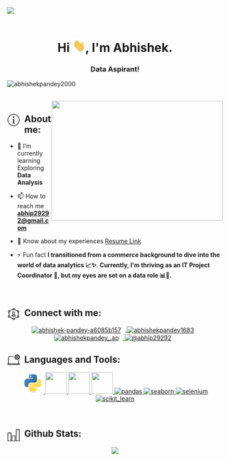 <a align= "center" href='https://www.linkedin.com/in/abhishek-pandey-a6085b157/'>
    <img src='https://repository-images.githubusercontent.com/265904235/46eef600-9bab-11ea-87d9-ff5e73c39b97' >
</a>

<br>
<br>



<h1 align="center">Hi <img src='https://raw.githubusercontent.com/ABSphreak/ABSphreak/master/gifs/Hi.gif' width=30 height=30>, I'm Abhishek.</h1>
<h3 align="center">Data Aspirant!</h3>

<p align="left"> 
    <img src="https://komarev.com/ghpvc/?username=abhishekpandey2000&label=Profile%20views&color=0e75b6&style=flat" alt="abhishekpandey2000" /> 
</p>

<br>

<img src='https://user-images.githubusercontent.com/64009514/102066398-c847f780-3e1f-11eb-8cb8-b9e5be919da2.gif' align='right' width=400 height=280>

<h2 align="left">
    <img src="https://raw.githubusercontent.com/sohal619/sohal619/main/info.gif" width=30 height=30 align='left' style="padding-right: 10px;">
     About me:
</h2>


- 🔭 I’m currently learning Exploring **Data Analysis**

- 📫 How to reach me **abhip29292@gmail.com**

- 📄 Know about my experiences [Resume Link](https://drive.google.com/file/d/1Q3Ihb6Ig1oG-GveInidmho3AEOKreagD/view?usp=sharing)

- ⚡ Fun fact **I transitioned from a commerce background to dive into the world of data analytics 📈✨. Currently, I'm thriving as an IT Project Coordinator 🚀, but my eyes are set on a data role 📊🌟.**

<br>

<h2 align="left">
    <img src="https://raw.githubusercontent.com/sohal619/sohal619/main/connect.gif" width=30 height=30 align='left' style="padding-right: 10px;">
     Connect with me:
</h2>


<p align="center">
    <a href="https://linkedin.com/in/abhishek-pandey-a6085b157" target="blank">
        <img align="center" src="https://raw.githubusercontent.com/rahuldkjain/github-profile-readme-generator/master/src/images/icons/Social/linked-in-alt.svg" alt="abhishek-pandey-a6085b157" height="40" width="40" style="margin-right: 10px;" />
    </a>
    <a href="https://fb.com/abhishekpandey1683" target="blank">
        <img align="center" src="https://raw.githubusercontent.com/rahuldkjain/github-profile-readme-generator/master/src/images/icons/Social/facebook.svg" alt="abhishekpandey1683" height="40" width="40" style="margin-right: 10px;" />
    </a>
    <a href="https://instagram.com/abhishekpandey_.ap" target="blank">
        <img align="center" src="https://raw.githubusercontent.com/rahuldkjain/github-profile-readme-generator/master/src/images/icons/Social/instagram.svg" alt="abhishekpandey_.ap" height="40" width="40" style="margin-right: 10px;" />
    </a>
    <a href="https://www.hackerrank.com/abhip29292?hr_r=1" target="blank">
        <img align="center" src="https://raw.githubusercontent.com/rahuldkjain/github-profile-readme-generator/master/src/images/icons/Social/hackerrank.svg" alt="@abhip29292" height="40" width="40" style="margin-right: 10px;" />
    </a>
</p>


<h2><img src="https://raw.githubusercontent.com/sohal619/sohal619/main/skills.gif" width=30 height=30 align='left' style="padding-right: 10px;"> Languages and Tools:</h2>
<p align="center"> 
    <a href="https://www.python.org" target="_blank" rel="noreferrer"> 
        <img src="https://raw.githubusercontent.com/devicons/devicon/master/icons/python/python-original.svg" alt="python" width="50" height="50"/> 
    </a>
    <a href='https://www.microsoft.com/en-us/sql-server'>
        <img src="https://img.icons8.com/color/48/null/microsoft-sql-server.png" width="50" height="50" />
    </a>
    <a href='https://www.microsoft.com/en/microsoft-365/excel'>
        <img src="https://img.icons8.com/fluency/48/null/microsoft-excel-2019.png" width="50" height="50" />
    </a>
    <a href='https://www.tableau.com/'>
        <img src="https://img.icons8.com/color/48/null/tableau-software.png" width="50" height="50" />
    </a>
    <a href="https://pandas.pydata.org/" target="_blank" rel="noreferrer"> 
        <img src="https://img.icons8.com/color/144/000000/pandas.png" alt="pandas" width="50" height="50"/> 
    </a>
    <a href="https://seaborn.pydata.org/" target="_blank" rel="noreferrer"> 
        <img src="https://seaborn.pydata.org/_images/logo-mark-lightbg.svg" alt="seaborn" width="50" height="50"/>
    </a>
    <a href="https://www.selenium.dev" target="_blank" rel="noreferrer">
        <img src="https://raw.githubusercontent.com/detain/svg-logos/780f25886640cef088af994181646db2f6b1a3f8/svg/selenium-logo.svg" alt="selenium" width="50" height="50"/>
    </a>
    <a href="https://scikit-learn.org/" target="_blank" rel="noreferrer"> 
        <img src="https://upload.wikimedia.org/wikipedia/commons/0/05/Scikit_learn_logo_small.svg" alt="scikit_learn" width="50" height="50"/>
    </a>
</p>
<br>
<h2>

<h2><img src="https://raw.githubusercontent.com/sohal619/sohal619/main/stats.gif" width=30 height=30 align='left' style="padding-right: 10px;"> Github Stats:</h2>
<p align="center"><img align="center" src="https://github-readme-streak-stats.herokuapp.com/?user=Abhishekpandey2000&hide_border=false"%22%20alt=%22"Abhishekpandey2000"%22%20/></p>
